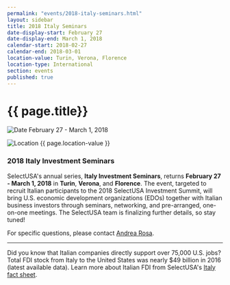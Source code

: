 ```yaml
---
permalink: "events/2018-italy-seminars.html"
layout: sidebar
title: 2018 Italy Seminars
date-display-start: February 27
date-display-end: March 1, 2018
calendar-start: 2018-02-27
calendar-end: 2018-03-01
location-value: Turin, Verona, Florence
location-type: International
section: events
published: true
---
```


# {{ page.title}}

![Date](https://google.github.io/material-design-icons/action/svg/design/ic_event_24px.svg "Date") February 27 - March 1, 2018

![Location](http://google.github.io/material-design-icons/social/svg/design/ic_location_city_24px.svg "Location") {{ page.location-value }}

### 2018 Italy Investment Seminars

SelectUSA's annual series, **Italy Investment Seminars**, returns **February 27 - March 1, 2018** in **Turin**, **Verona**, and **Florence**. The event, targeted to recruit Italian participants to the 2018 SelectUSA Investment Summit, will bring U.S. economic development organizations (EDOs) together with Italian business investors through seminars, networking, and pre-arranged, one-on-one meetings. The SelectUSA team is finalizing further details, so stay tuned!

For specific questions, please contact [Andrea Rosa](mailto:andrea.rosa@trade.gov).

---

Did you know that Italian companies directly support over 75,000 U.S. jobs? Total FDI stock from Italy to the United States was nearly $49 billion in 2016 (latest available data). Learn more about Italian FDI from SelectUSA's [Italy fact sheet](https://www.selectusa.gov/country-fact-sheet/Italy).
